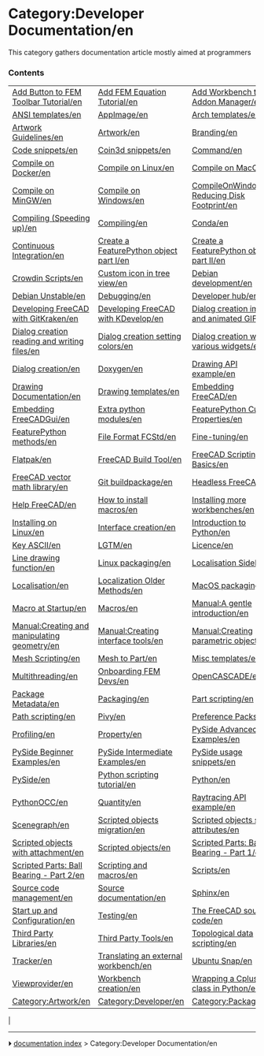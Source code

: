 # Category:Developer Documentation/en
This category gathers documentation article mostly aimed at programmers

### Contents

|     |     |     |
| --- | --- | --- |
| [Add Button to FEM Toolbar Tutorial/en](Add_Button_to_FEM_Toolbar_Tutorial/en.md) | [Add FEM Equation Tutorial/en](Add_FEM_Equation_Tutorial/en.md) | [Add Workbench to Addon Manager/en](Add_Workbench_to_Addon_Manager/en.md) |
| [ANSI templates/en](ANSI_templates/en.md) | [AppImage/en](AppImage/en.md) | [Arch templates/en](Arch_templates/en.md) |
| [Artwork Guidelines/en](Artwork_Guidelines/en.md) | [Artwork/en](Artwork/en.md) | [Branding/en](Branding/en.md) |
| [Code snippets/en](Code_snippets/en.md) | [Coin3d snippets/en](Coin3d_snippets/en.md) | [Command/en](Command/en.md) |
| [Compile on Docker/en](Compile_on_Docker/en.md) | [Compile on Linux/en](Compile_on_Linux/en.md) | [Compile on MacOS/en](Compile_on_MacOS/en.md) |
| [Compile on MinGW/en](Compile_on_MinGW/en.md) | [Compile on Windows/en](Compile_on_Windows/en.md) | [CompileOnWindows - Reducing Disk Footprint/en](CompileOnWindows_-_Reducing_Disk_Footprint/en.md) |
| [Compiling (Speeding up)/en](Compiling_(Speeding_up)/en.md) | [Compiling/en](Compiling/en.md) | [Conda/en](Conda/en.md) |
| [Continuous Integration/en](Continuous_Integration/en.md) | [Create a FeaturePython object part I/en](Create_a_FeaturePython_object_part_I/en.md) | [Create a FeaturePython object part II/en](Create_a_FeaturePython_object_part_II/en.md) |
| [Crowdin Scripts/en](Crowdin_Scripts/en.md) | [Custom icon in tree view/en](Custom_icon_in_tree_view/en.md) | [Debian development/en](Debian_development/en.md) |
| [Debian Unstable/en](Debian_Unstable/en.md) | [Debugging/en](Debugging/en.md) | [Developer hub/en](Developer_hub/en.md) |
| [Developing FreeCAD with GitKraken/en](Developing_FreeCAD_with_GitKraken/en.md) | [Developing FreeCAD with KDevelop/en](Developing_FreeCAD_with_KDevelop/en.md) | [Dialog creation image and animated GIF/en](Dialog_creation_image_and_animated_GIF/en.md) |
| [Dialog creation reading and writing files/en](Dialog_creation_reading_and_writing_files/en.md) | [Dialog creation setting colors/en](Dialog_creation_setting_colors/en.md) | [Dialog creation with various widgets/en](Dialog_creation_with_various_widgets/en.md) |
| [Dialog creation/en](Dialog_creation/en.md) | [Doxygen/en](Doxygen/en.md) | [Drawing API example/en](Drawing_API_example/en.md) |
| [Drawing Documentation/en](Drawing_Documentation/en.md) | [Drawing templates/en](Drawing_templates/en.md) | [Embedding FreeCAD/en](Embedding_FreeCAD/en.md) |
| [Embedding FreeCADGui/en](Embedding_FreeCADGui/en.md) | [Extra python modules/en](Extra_python_modules/en.md) | [FeaturePython Custom Properties/en](FeaturePython_Custom_Properties/en.md) |
| [FeaturePython methods/en](FeaturePython_methods/en.md) | [File Format FCStd/en](File_Format_FCStd/en.md) | [Fine-tuning/en](Fine-tuning/en.md) |
| [Flatpak/en](Flatpak/en.md) | [FreeCAD Build Tool/en](FreeCAD_Build_Tool/en.md) | [FreeCAD Scripting Basics/en](FreeCAD_Scripting_Basics/en.md) |
| [FreeCAD vector math library/en](FreeCAD_vector_math_library/en.md) | [Git buildpackage/en](Git_buildpackage/en.md) | [Headless FreeCAD/en](Headless_FreeCAD/en.md) |
| [Help FreeCAD/en](Help_FreeCAD/en.md) | [How to install macros/en](How_to_install_macros/en.md) | [Installing more workbenches/en](Installing_more_workbenches/en.md) |
| [Installing on Linux/en](Installing_on_Linux/en.md) | [Interface creation/en](Interface_creation/en.md) | [Introduction to Python/en](Introduction_to_Python/en.md) |
| [Key ASCII/en](Key_ASCII/en.md) | [LGTM/en](LGTM/en.md) | [Licence/en](Licence/en.md) |
| [Line drawing function/en](Line_drawing_function/en.md) | [Linux packaging/en](Linux_packaging/en.md) | [Localisation Sidebar/en](Localisation_Sidebar/en.md) |
| [Localisation/en](Localisation/en.md) | [Localization Older Methods/en](Localization_Older_Methods/en.md) | [MacOS packaging/en](MacOS_packaging/en.md) |
| [Macro at Startup/en](Macro_at_Startup/en.md) | [Macros/en](Macros/en.md) | [Manual:A gentle introduction/en](Manual_A_gentle_introduction/en.md) |
| [Manual:Creating and manipulating geometry/en](Manual_Creating_and_manipulating_geometry/en.md) | [Manual:Creating interface tools/en](Manual_Creating_interface_tools/en.md) | [Manual:Creating parametric objects/en](Manual_Creating_parametric_objects/en.md) |
| [Mesh Scripting/en](Mesh_Scripting/en.md) | [Mesh to Part/en](Mesh_to_Part/en.md) | [Misc templates/en](Misc_templates/en.md) |
| [Multithreading/en](Multithreading/en.md) | [Onboarding FEM Devs/en](Onboarding_FEM_Devs/en.md) | [OpenCASCADE/en](OpenCASCADE/en.md) |
| [Package Metadata/en](Package_Metadata/en.md) | [Packaging/en](Packaging/en.md) | [Part scripting/en](Part_scripting/en.md) |
| [Path scripting/en](Path_scripting/en.md) | [Pivy/en](Pivy/en.md) | [Preference Packs/en](Preference_Packs/en.md) |
| [Profiling/en](Profiling/en.md) | [Property/en](Property/en.md) | [PySide Advanced Examples/en](PySide_Advanced_Examples/en.md) |
| [PySide Beginner Examples/en](PySide_Beginner_Examples/en.md) | [PySide Intermediate Examples/en](PySide_Intermediate_Examples/en.md) | [PySide usage snippets/en](PySide_usage_snippets/en.md) |
| [PySide/en](PySide/en.md) | [Python scripting tutorial/en](Python_scripting_tutorial/en.md) | [Python/en](Python/en.md) |
| [PythonOCC/en](PythonOCC/en.md) | [Quantity/en](Quantity/en.md) | [Raytracing API example/en](Raytracing_API_example/en.md) |
| [Scenegraph/en](Scenegraph/en.md) | [Scripted objects migration/en](Scripted_objects_migration/en.md) | [Scripted objects saving attributes/en](Scripted_objects_saving_attributes/en.md) |
| [Scripted objects with attachment/en](Scripted_objects_with_attachment/en.md) | [Scripted objects/en](Scripted_objects/en.md) | [Scripted Parts: Ball Bearing - Part 1/en](Scripted_Parts__Ball_Bearing_-_Part_1/en.md) |
| [Scripted Parts: Ball Bearing - Part 2/en](Scripted_Parts__Ball_Bearing_-_Part_2/en.md) | [Scripting and macros/en](Scripting_and_macros/en.md) | [Scripts/en](Scripts/en.md) |
| [Source code management/en](Source_code_management/en.md) | [Source documentation/en](Source_documentation/en.md) | [Sphinx/en](Sphinx/en.md) |
| [Start up and Configuration/en](Start_up_and_Configuration/en.md) | [Testing/en](Testing/en.md) | [The FreeCAD source code/en](The_FreeCAD_source_code/en.md) |
| [Third Party Libraries/en](Third_Party_Libraries/en.md) | [Third Party Tools/en](Third_Party_Tools/en.md) | [Topological data scripting/en](Topological_data_scripting/en.md) |
| [Tracker/en](Tracker/en.md) | [Translating an external workbench/en](Translating_an_external_workbench/en.md) | [Ubuntu Snap/en](Ubuntu_Snap/en.md) |
| [Viewprovider/en](Viewprovider/en.md) | [Workbench creation/en](Workbench_creation/en.md) | [Wrapping a Cplusplus class in Python/en](Wrapping_a_Cplusplus_class_in_Python/en.md) |
| [Category:Artwork/en](Category_Artwork/en.md) | [Category:Developer/en](Category_Developer/en.md) | [Category:Packaging/en](Category_Packaging/en.md) |
|



---
⏵ [documentation index](../README.md) > Category:Developer Documentation/en
